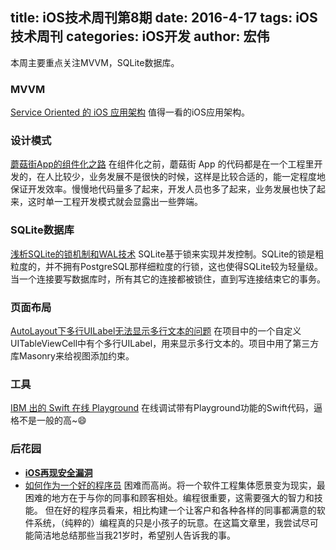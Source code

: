 title: iOS技术周刊第8期
date: 2016-4-17
tags: iOS技术周刊
categories: iOS开发
author: 宏伟
---

本周主要重点关注MVVM，SQLite数据库。

<!--more-->

### MVVM

[Service Oriented 的 iOS 应用架构](http://tech.glowing.com/cn/service-oriented-ios-architecture/) 值得一看的iOS应用架构。

### 设计模式

[蘑菇街App的组件化之路](https://mp.weixin.qq.com/s?__biz=MzA3ODg4MDk0Ng==&mid=402696366&idx=1&sn=ba8cbd75849b9657175c4b25bb0ac5b5&scene=2&srcid=0311YoPncvJPZrIVeGFIGtbN&from=timeline&isappinstalled=0&uin=MTcwODQ2NjAwMQ%3D%3D&key=710a5d99946419d9f3292e1b7809aa8ba9c2ff77c4026fd40cdcbb05c14087955671075ca2b03a38b906c3a437a2b7a7) 在组件化之前，蘑菇街 App 的代码都是在一个工程里开发的，在人比较少，业务发展不是很快的时候，这样是比较合适的，能一定程度地保证开发效率。慢慢地代码量多了起来，开发人员也多了起来，业务发展也快了起来，这时单一工程开发模式就会显露出一些弊端。

### SQLite数据库

[浅析SQLite的锁机制和WAL技术](http://liuduo.me/2016/04/02/sqlitelockandwal/) SQLite基于锁来实现并发控制。SQLite的锁是粗粒度的，并不拥有PostgreSQL那样细粒度的行锁，这也使得SQLite较为轻量级。当一个连接要写数据库时，所有其它的连接都被锁住，直到写连接结束它的事务。

### 页面布局

[AutoLayout下多行UILabel无法显示多行文本的问题](http://www.jianshu.com/p/d5d897ffe118) 在项目中的一个自定义UITableViewCell中有个多行UILabel，用来显示多行文本的。项目中用了第三方库Masonry来给视图添加约束。

### 工具

[IBM 出的 Swift 在线 Playground](https://swiftlang.ng.bluemix.net) 在线调试带有Playground功能的Swift代码，逼格不是一般的高~😄

### 后花园
* **[iOS再现安全漏洞](http://news.163.com/16/0414/14/BKKBS69800014AEE.html)**
* [如何作为一个好的程序员](https://github.com/ahangchen/How-to-Be-A-Programmer-CN/blob/master/README.md) 困难而高尚。将一个软件工程集体愿景变为现实，最困难的地方在于与你的同事和顾客相处。编程很重要，这需要强大的智力和技能。 但在好的程序员看来，相比构建一个让客户和各种各样的同事都满意的软件系统，（纯粹的）编程真的只是小孩子的玩意。在这篇文章里，我尝试尽可能简洁地总结那些当我21岁时，希望别人告诉我的事。